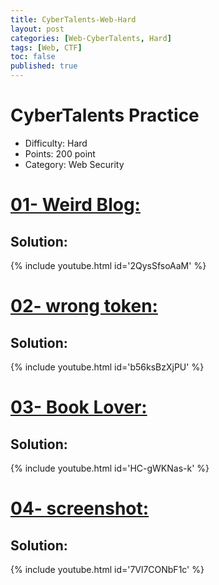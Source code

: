 ```yaml
---
title: CyberTalents-Web-Hard
layout: post
categories: [Web-CyberTalents, Hard]
tags: [Web, CTF]
toc: false
published: true
---
```


# CyberTalents Practice
*   Difficulty: Hard
*   Points: 200 point
*   Category: Web Security


# [](#header-1)[01- Weird Blog:](https://cybertalents.com/challenges/web/weird-blog)

## [](#header-4)Solution:
   
   {% include youtube.html id='2QysSfsoAaM' %}
   

# [](#header-1)[02- wrong token:](https://cybertalents.com/challenges/web/wrong-token)

## [](#header-4)Solution:
   
   {% include youtube.html id='b56ksBzXjPU' %}
   
# [](#header-1)[03- Book Lover:](https://cybertalents.com/challenges/web/book-lover)

## [](#header-4)Solution:
   
   {% include youtube.html id='HC-gWKNas-k' %}

# [](#header-1)[04- screenshot:](https://cybertalents.com/challenges/web/screenshot)

## [](#header-4)Solution:
   
   {% include youtube.html id='7Vl7CONbF1c' %}

   


   

